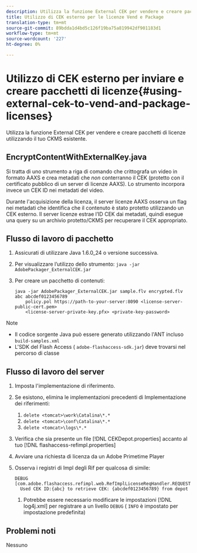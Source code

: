 ```yaml
---
description: Utilizza la funzione External CEK per vendere e creare pacchetti di licenze utilizzando il tuo CKMS esistente.
title: Utilizzo di CEK esterno per le licenze Vend e Package
translation-type: tm+mt
source-git-commit: 89bdda1d4bd5c126f19ba75a819942df901183d1
workflow-type: tm+mt
source-wordcount: '227'
ht-degree: 0%

---
```



# Utilizzo di CEK esterno per inviare e creare pacchetti di licenze{#using-external-cek-to-vend-and-package-licenses}

Utilizza la funzione External CEK per vendere e creare pacchetti di licenze utilizzando il tuo CKMS esistente.

## EncryptContentWithExternalKey.java

Si tratta di uno strumento a riga di comando che crittografa un video in formato AAXS e crea metadati che *non* conterranno il CEK (protetto con il certificato pubblico di un server di licenze AAXS). Lo strumento incorpora invece un CEK ID nei metadati del video.

Durante l&#39;acquisizione della licenza, il server licenze AAXS osserva un flag nei metadati che identifica che il contenuto è stato protetto utilizzando un CEK esterno. Il server licenze estrae l’ID CEK dai metadati, quindi esegue una query su un archivio protetto/CKMS per recuperare il CEK appropriato.

## Flusso di lavoro di pacchetto

1. Assicurati di utilizzare Java 1.6.0_24 o versione successiva.
1. Per visualizzare l’utilizzo dello strumento: `java -jar AdobePackager_ExternalCEK.jar`
1. Per creare un pacchetto di contenuti:

   ```
   java -jar AdobePackager_ExternalCEK.jar sample.flv encrypted.flv abc abcdef0123456789 
       policy.pol https://path-to-your-server:8090 <license-server-public-cert.pem> 
       <license-server-private-key.pfx> <private-key-password>
   ```

>[!NOTE]
>
>* Il codice sorgente Java può essere generato utilizzando l&#39;ANT incluso `build-samples.xml`
>* L&#39;SDK del Flash Access ( `adobe-flashaccess-sdk.jar`) deve trovarsi nel percorso di classe

>



## Flusso di lavoro del server

1. Imposta l&#39;implementazione di riferimento.
1. Se esistono, elimina le implementazioni precedenti di Implementazione dei riferimenti:

   1. `delete <tomcat>\work\Catalina\*.*`
   1. `delete <tomcat>\conf\Catalina\*.*`
   1. `delete <tomcat>\logs\*.*`

1. Verifica che sia presente un file [!DNL CEKDepot.properties] accanto al tuo [!DNL flashaccess-refimpl.properties]

1. Avviare una richiesta di licenza da un Adobe Primetime Player
1. Osserva i registri di Impl degli Rif per qualcosa di simile:

   ```
   DEBUG [com.adobe.flashaccess.refimpl.web.RefImplLicenseReqHandler.REQUESTS] 
     Used CEK ID:{abc} to retrieve CEK: {abcdef0123456789} from depot
   ```

   1. Potrebbe essere necessario modificare le impostazioni [!DNL log4j.xml] per registrare a un livello `DEBUG` ( `INFO` è impostato per impostazione predefinita)

## Problemi noti

Nessuno
